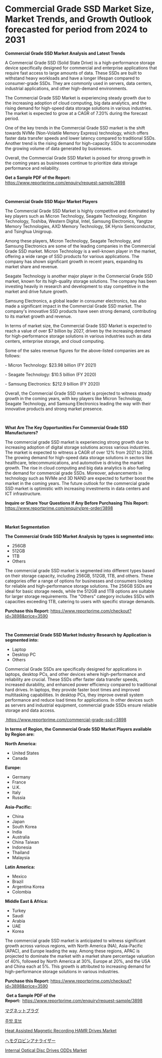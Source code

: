 <p><h1>Commercial Grade SSD Market Size, Market Trends, and Growth Outlook forecasted for period from 2024 to 2031</h1></p><p><strong>Commercial Grade SSD Market Analysis and Latest Trends</strong></p>
<p><p>A Commercial Grade SSD (Solid State Drive) is a high-performance storage device specifically designed for commercial and enterprise applications that require fast access to large amounts of data. These SSDs are built to withstand heavy workloads and have a longer lifespan compared to consumer-grade SSDs. They are commonly used in servers, data centers, industrial applications, and other high-demand environments.</p><p>The Commercial Grade SSD Market is experiencing steady growth due to the increasing adoption of cloud computing, big data analytics, and the rising demand for high-speed data storage solutions in various industries. The market is expected to grow at a CAGR of 7.20% during the forecast period.</p><p>One of the key trends in the Commercial Grade SSD market is the shift towards NVMe (Non-Volatile Memory Express) technology, which offers faster data transfer speeds and lower latency compared to traditional SSDs. Another trend is the rising demand for high-capacity SSDs to accommodate the growing volume of data generated by businesses.</p><p>Overall, the Commercial Grade SSD Market is poised for strong growth in the coming years as businesses continue to prioritize data storage performance and reliability.</p></p>
<p><strong>Get a Sample PDF of the Report:&nbsp;</strong> <a href="https://www.reportprime.com/enquiry/request-sample/3898">https://www.reportprime.com/enquiry/request-sample/3898</a></p>
<p>&nbsp;</p>
<p><strong>Commercial Grade SSD Major Market Players</strong></p>
<p><p>The Commercial Grade SSD Market is highly competitive and dominated by key players such as Micron Technology, Seagate Technology, Kingston Technology, Toshiba, Western Digital, Intel, Samsung Electronics, Yangtze Memory Technologies, AXD Memory Technology, SK Hynix Semiconductor, and Tsinghua Unigroup.</p><p>Among these players, Micron Technology, Seagate Technology, and Samsung Electronics are some of the leading companies in the Commercial Grade SSD market. Micron Technology is a well-known player in the market, offering a wide range of SSD products for various applications. The company has shown significant growth in recent years, expanding its market share and revenue.</p><p>Seagate Technology is another major player in the Commercial Grade SSD market, known for its high-quality storage solutions. The company has been investing heavily in research and development to stay competitive in the market and drive future growth.</p><p>Samsung Electronics, a global leader in consumer electronics, has also made a significant impact in the Commercial Grade SSD market. The company's innovative SSD products have seen strong demand, contributing to its market growth and revenue.</p><p>In terms of market size, the Commercial Grade SSD Market is expected to reach a value of over $7 billion by 2027, driven by the increasing demand for high-performance storage solutions in various industries such as data centers, enterprise storage, and cloud computing.</p><p>Some of the sales revenue figures for the above-listed companies are as follows:</p><p>- Micron Technology: $23.98 billion (FY 2021)</p><p>- Seagate Technology: $10.5 billion (FY 2020)</p><p>- Samsung Electronics: $212.9 billion (FY 2020)</p><p>Overall, the Commercial Grade SSD market is projected to witness steady growth in the coming years, with key players like Micron Technology, Seagate Technology, and Samsung Electronics leading the way with their innovative products and strong market presence.</p></p>
<p>&nbsp;</p>
<p><strong>What Are The Key Opportunities For Commercial Grade SSD Manufacturers?</strong></p>
<p><p>The commercial grade SSD market is experiencing strong growth due to increasing adoption of digital storage solutions across various industries. The market is expected to witness a CAGR of over 12% from 2021 to 2026. The growing demand for high-speed data storage solutions in sectors like healthcare, telecommunications, and automotive is driving the market growth. The rise in cloud computing and big data analytics is also fueling the demand for commercial grade SSDs. Moreover, advancements in technology such as NVMe and 3D NAND are expected to further boost the market in the coming years. The future outlook for the commercial grade SSD market is optimistic with increasing investments in data centers and ICT infrastructure.</p></p>
<p><strong>Inquire or Share Your Questions If Any Before Purchasing This Report:</strong> <a href="https://www.reportprime.com/enquiry/pre-order/3898">https://www.reportprime.com/enquiry/pre-order/3898</a></p>
<p>&nbsp;</p>
<p><strong>Market Segmentation</strong></p>
<p><strong>The Commercial Grade SSD Market Analysis by types is segmented into:</strong></p>
<p><ul><li>256GB</li><li>512GB</li><li>1TB</li><li>Others</li></ul></p>
<p><p>The commercial grade SSD market is segmented into different types based on their storage capacity, including 256GB, 512GB, 1TB, and others. These categories offer a range of options for businesses and consumers looking for reliable and high-performance storage solutions. The 256GB SSDs are ideal for basic storage needs, while the 512GB and 1TB options are suitable for larger storage requirements. The "Others" category includes SSDs with capacities exceeding 1TB, catering to users with specific storage demands.</p></p>
<p><strong>Purchase this Report:&nbsp;</strong><a href="https://www.reportprime.com/checkout?id=3898&price=3590">https://www.reportprime.com/checkout?id=3898&price=3590</a></p>
<p>&nbsp;</p>
<p><strong>The Commercial Grade SSD Market Industry Research by Application is segmented into:</strong></p>
<p><ul><li>Laptop</li><li>Desktop PC</li><li>Others</li></ul></p>
<p><p>Commercial Grade SSDs are specifically designed for applications in laptops, desktop PCs, and other devices where high-performance and reliability are crucial. These SSDs offer faster data transfer speeds, increased durability, and enhanced power efficiency compared to traditional hard drives. In laptops, they provide faster boot times and improved multitasking capabilities. In desktop PCs, they improve overall system performance and reduce load times for applications. In other devices such as servers and industrial equipment, commercial grade SSDs ensure reliable storage and data access.</p></p>
<p><a href="https://www.reportprime.com/commercial-grade-ssd-r3898">&nbsp;https://www.reportprime.com/commercial-grade-ssd-r3898</a></p>
<p><strong>In terms of Region, the Commercial Grade SSD Market Players available by Region are:</strong></p>
<p>
    <p> <strong> North America: </strong>
        <ul>
            <li>United States</li>
            <li>Canada</li>
        </ul>
        </p> 
    <p> <strong> Europe: </strong>
        <ul>
            <li>Germany</li>
            <li>France</li>
            <li>U.K.</li>
            <li>Italy</li>
            <li>Russia</li>
        </ul>
        </p> 
    <p> <strong> Asia-Pacific: </strong>
        <ul>
            <li>China</li>
            <li>Japan</li>
            <li>South Korea</li>
            <li>India</li>
            <li>Australia</li>
            <li>China Taiwan</li>
            <li>Indonesia</li>
            <li>Thailand</li>
            <li>Malaysia</li>
        </ul>
        </p> 
    <p> <strong> Latin America: </strong>
        <ul>
            <li>Mexico</li>
            <li>Brazil</li>
            <li>Argentina Korea</li>
            <li>Colombia</li>
        </ul>
        </p> 
    <p> <strong> Middle East & Africa: </strong>
        <ul>
            <li>Turkey</li>
            <li>Saudi</li>
            <li>Arabia</li>
            <li>UAE</li>
            <li>Korea</li>
        </ul>
    </p>
    </p>
<p><p>The commercial grade SSD market is anticipated to witness significant growth across various regions, with North America (NA), Asia-Pacific (APAC), and Europe leading the way. Among these regions, APAC is projected to dominate the market with a market share percentage valuation of 40%, followed by North America at 30%, Europe at 20%, and the USA and China each at 5%. This growth is attributed to increasing demand for high-performance storage solutions in various industries.</p></p>
<p><strong>Purchase this Report: </strong><a href="https://www.reportprime.com/checkout?id=3898&price=3590">https://www.reportprime.com/checkout?id=3898&price=3590</a></p>
<p>&nbsp;<strong>Get a Sample PDF of the Report:&nbsp;&nbsp;</strong><a href="https://www.reportprime.com/enquiry/request-sample/3898">https://www.reportprime.com/enquiry/request-sample/3898</a></p>
<p><strong></strong></p>
<p><p><a href="https://github.com/KaliMetz2023/Market-Research-Report-List-1/blob/main/915950173271.md">マグネットプラグ</a></p><p><a href="https://medium.com/@emmettsaynford43546/%EC%A3%BC%EB%B0%A9-%EA%B0%80%EC%8A%A4%EB%A0%88%EC%9D%B8%EC%A7%80-%EC%8B%9C%EC%9E%A5-%EC%8B%9C%EC%9E%A5-%EC%A0%90%EC%9C%A0%EC%9C%A8-%EC%8B%9C%EC%9E%A5-%EB%8F%99%ED%96%A5-%EB%B0%8F-%ED%96%A5%ED%9B%84-%EC%84%B1%EC%9E%A5%ED%83%90%EC%83%89-ca88673317d2">주방 호브</a></p><p><a href="https://github.com/SashaBeier2023/Market-Research-Report-List-1/blob/main/heat-assisted-magnetic-recording-hamr-drives-market.md">Heat Assisted Magnetic Recording HAMR Drives Market</a></p><p><a href="https://medium.com/@hugofirst21/%E3%83%98%E3%83%A2%E3%82%B0%E3%83%AD%E3%83%93%E3%83%B3%E3%82%A2%E3%83%8A%E3%83%A9%E3%82%A4%E3%82%B6%E3%83%BC%E5%B8%82%E5%A0%B4%E3%81%AF-%E5%B8%82%E5%A0%B4%E3%82%B7%E3%82%A7%E3%82%A2-%E3%82%B5%E3%82%A4%E3%82%BA-%E3%81%8A%E3%82%88%E3%81%B32031%E5%B9%B4%E3%81%BE%E3%81%A7%E3%81%AE%E4%BA%88%E6%B8%AC%E3%82%92%E9%87%8D%E8%A6%96%E3%81%97%E3%81%A6%E3%81%84%E3%81%BE%E3%81%99-hemoguroubin-anaraizaa-shijou-wa-shijou-shea-d3a83d85daec">ヘモグロビンアナライザー</a></p><p><a href="https://github.com/ashman753/Market-Research-Report-List-1/blob/main/internal-optical-disc-drives-odds-market.md">Internal Optical Disc Drives ODDs Market</a></p></p>